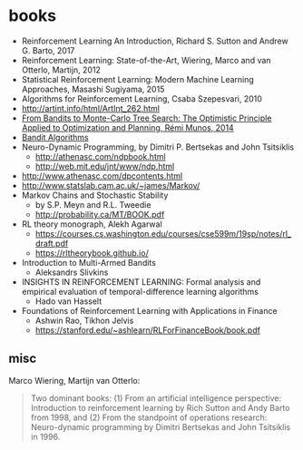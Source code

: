 # books



* Reinforcement Learning An Introduction, Richard S. Sutton and Andrew G. Barto, 2017
* Reinforcement Learning: State-of-the-Art, Wiering, Marco and van Otterlo, Martijn, 2012
* Statistical Reinforcement Learning: Modern Machine Learning Approaches, Masashi Sugiyama, 2015
* Algorithms for Reinforcement Learning, Csaba Szepesvari, 2010
* http://artint.info/html/ArtInt_262.html
* [From Bandits to Monte-Carlo Tree Search: The Optimistic Principle Applied to Optimization and Planning, Rémi Munos, 2014](https://www.nowpublishers.com/article/Details/MAL-038)
* [Bandit Algorithms](http://banditalgs.com/)
* Neuro-Dynamic Programming, by Dimitri P. Bertsekas and John Tsitsiklis
  * http://athenasc.com/ndpbook.html
  * http://web.mit.edu/jnt/www/ndp.html
* http://www.athenasc.com/dpcontents.html
* http://www.statslab.cam.ac.uk/~james/Markov/
* Markov Chains and Stochastic Stability
  * by S.P. Meyn and R.L. Tweedie
  * http://probability.ca/MT/BOOK.pdf
* RL theory monograph, Alekh Agarwal
  * https://courses.cs.washington.edu/courses/cse599m/19sp/notes/rl_draft.pdf
  * https://rltheorybook.github.io/
* Introduction to Multi-Armed Bandits
  * Aleksandrs Slivkins
* INSIGHTS IN REINFORCEMENT LEARNING: Formal analysis and empirical evaluation of temporal-difference learning algorithms
  * Hado van Hasselt
* Foundations of Reinforcement Learning with Applications in Finance
  * Ashwin Rao, Tikhon Jelvis
  * https://stanford.edu/~ashlearn/RLForFinanceBook/book.pdf
  
## misc
Marco Wiering, Martijn van Otterlo:
> Two dominant books:
> (1) From an artificial intelligence perspective: Introduction to reinforcement learning by Rich Sutton and Andy Barto from 1998, and
> (2) From the standpoint of operations research: Neuro-dynamic programming by Dimitri Bertsekas and John Tsitsiklis in 1996.

